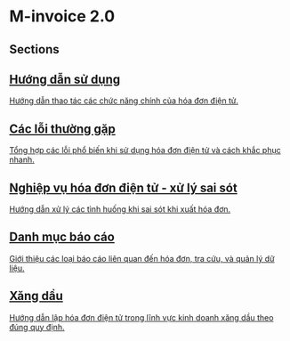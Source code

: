 # M-invoice 2.0

## Sections

<div class="card-grid">

<a class="card" href="/minvoice2/huong-dan/dang-nhap">
  <div class="card-icon" style="mask-image: url('/assets/icons/huong-dan-su-dung.svg');"></div>
  <div>
    <h2 class="card-title">Hướng dẫn sử dụng</h2>
    <p class="card-desc">Hướng dẫn thao tác các chức năng chính của hóa đơn điện tử.</p>
  </div>
</a>

<a class="card" href="/minvoice2/cac-loi-thuong-gap/cac-loi-ky-hoa-don/">
  <div class="card-icon" style="mask-image: url('/assets/icons/cac-loi-thuong-gap.svg');"></div>
  <div>
    <h2 class="card-title">Các lỗi thường gặp</h2>
    <p class="card-desc">Tổng hợp các lỗi phổ biến khi sử dụng hóa đơn điện tử và cách khắc phục nhanh.</p>
  </div>
</a>

<a class="card" href="/minvoice2/xu-ly-sai-sot/thay-the-hoa-don/">
  <div class="card-icon" style="mask-image: url('/assets/icons/nghiep-vu-sai-sot.svg');"></div>
  <div>
    <h2 class="card-title">Nghiệp vụ hóa đơn điện tử - xử lý sai sót</h2>
    <p class="card-desc">Hướng dẫn xử lý các tình huống khi sai sót khi xuất hóa đơn.</p>
  </div>
</a>

<a class="card" href="/minvoice2/danh-muc-bao-cao/bao-cao-tong-hop/">
  <div class="card-icon" style="mask-image: url('/assets/icons/bao-cao.svg');"></div>
  <div>
    <h2 class="card-title">Danh mục báo cáo</h2>
    <p class="card-desc">Giới thiệu các loại báo cáo liên quan đến hóa đơn, tra cứu, và quản lý dữ liệu.</p>
  </div>
</a>

<a class="card" href="/minvoice2/xang-dau/huong-dan-xang-dau/">
  <div class="card-icon" style="mask-image: url('/assets/icons/xang-dau.svg');"></div>
  <div>
    <h2 class="card-title">Xăng dầu</h2>
    <p class="card-desc">Hướng dẫn lập hóa đơn điện tử trong lĩnh vực kinh doanh xăng dầu theo đúng quy định.</p>
  </div>
</a>

</div>
